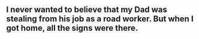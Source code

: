 ##  I never wanted to believe that my Dad was stealing from his job as a road worker. But when I got home, all the signs were there.

